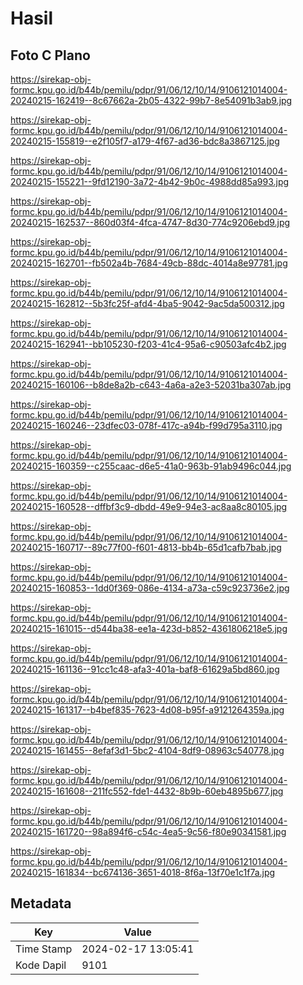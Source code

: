 # Hasil

## Foto C Plano

https://sirekap-obj-formc.kpu.go.id/b44b/pemilu/pdpr/91/06/12/10/14/9106121014004-20240215-162419--8c67662a-2b05-4322-99b7-8e54091b3ab9.jpg

https://sirekap-obj-formc.kpu.go.id/b44b/pemilu/pdpr/91/06/12/10/14/9106121014004-20240215-155819--e2f105f7-a179-4f67-ad36-bdc8a3867125.jpg

https://sirekap-obj-formc.kpu.go.id/b44b/pemilu/pdpr/91/06/12/10/14/9106121014004-20240215-155221--9fd12190-3a72-4b42-9b0c-4988dd85a993.jpg

https://sirekap-obj-formc.kpu.go.id/b44b/pemilu/pdpr/91/06/12/10/14/9106121014004-20240215-162537--860d03f4-4fca-4747-8d30-774c9206ebd9.jpg

https://sirekap-obj-formc.kpu.go.id/b44b/pemilu/pdpr/91/06/12/10/14/9106121014004-20240215-162701--fb502a4b-7684-49cb-88dc-4014a8e97781.jpg

https://sirekap-obj-formc.kpu.go.id/b44b/pemilu/pdpr/91/06/12/10/14/9106121014004-20240215-162812--5b3fc25f-afd4-4ba5-9042-9ac5da500312.jpg

https://sirekap-obj-formc.kpu.go.id/b44b/pemilu/pdpr/91/06/12/10/14/9106121014004-20240215-162941--bb105230-f203-41c4-95a6-c90503afc4b2.jpg

https://sirekap-obj-formc.kpu.go.id/b44b/pemilu/pdpr/91/06/12/10/14/9106121014004-20240215-160106--b8de8a2b-c643-4a6a-a2e3-52031ba307ab.jpg

https://sirekap-obj-formc.kpu.go.id/b44b/pemilu/pdpr/91/06/12/10/14/9106121014004-20240215-160246--23dfec03-078f-417c-a94b-f99d795a3110.jpg

https://sirekap-obj-formc.kpu.go.id/b44b/pemilu/pdpr/91/06/12/10/14/9106121014004-20240215-160359--c255caac-d6e5-41a0-963b-91ab9496c044.jpg

https://sirekap-obj-formc.kpu.go.id/b44b/pemilu/pdpr/91/06/12/10/14/9106121014004-20240215-160528--dffbf3c9-dbdd-49e9-94e3-ac8aa8c80105.jpg

https://sirekap-obj-formc.kpu.go.id/b44b/pemilu/pdpr/91/06/12/10/14/9106121014004-20240215-160717--89c77f00-f601-4813-bb4b-65d1cafb7bab.jpg

https://sirekap-obj-formc.kpu.go.id/b44b/pemilu/pdpr/91/06/12/10/14/9106121014004-20240215-160853--1dd0f369-086e-4134-a73a-c59c923736e2.jpg

https://sirekap-obj-formc.kpu.go.id/b44b/pemilu/pdpr/91/06/12/10/14/9106121014004-20240215-161015--d544ba38-ee1a-423d-b852-4361806218e5.jpg

https://sirekap-obj-formc.kpu.go.id/b44b/pemilu/pdpr/91/06/12/10/14/9106121014004-20240215-161136--91cc1c48-afa3-401a-baf8-61629a5bd860.jpg

https://sirekap-obj-formc.kpu.go.id/b44b/pemilu/pdpr/91/06/12/10/14/9106121014004-20240215-161317--b4bef835-7623-4d08-b95f-a9121264359a.jpg

https://sirekap-obj-formc.kpu.go.id/b44b/pemilu/pdpr/91/06/12/10/14/9106121014004-20240215-161455--8efaf3d1-5bc2-4104-8df9-08963c540778.jpg

https://sirekap-obj-formc.kpu.go.id/b44b/pemilu/pdpr/91/06/12/10/14/9106121014004-20240215-161608--211fc552-fde1-4432-8b9b-60eb4895b677.jpg

https://sirekap-obj-formc.kpu.go.id/b44b/pemilu/pdpr/91/06/12/10/14/9106121014004-20240215-161720--98a894f6-c54c-4ea5-9c56-f80e90341581.jpg

https://sirekap-obj-formc.kpu.go.id/b44b/pemilu/pdpr/91/06/12/10/14/9106121014004-20240215-161834--bc674136-3651-4018-8f6a-13f70e1c1f7a.jpg


## Metadata

| Key        | Value               |
| ---------- | ------------------- |
| Time Stamp | 2024-02-17 13:05:41 |
| Kode Dapil | 9101                |



